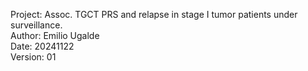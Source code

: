 Project: Assoc. TGCT PRS and relapse in stage I tumor patients under surveillance. \
Author: Emilio Ugalde \
Date: 20241122 \
Version: 01
